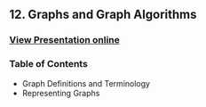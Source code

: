 ## 12. Graphs and Graph Algorithms
### [View Presentation online](https://rawgit.com/TelerikAcademy/Data-Structures-and-Algorithms/master/12.%20Graphs/slides/index.html)
### Table of Contents
* Graph Definitions and Terminology
* Representing Graphs 
